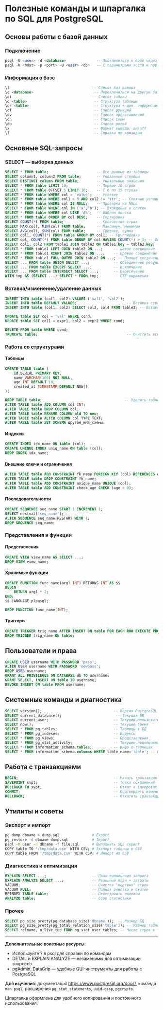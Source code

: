 # Полезные команды и шпаргалка по SQL для PostgreSQL

## Основы работы с базой данных

### Подключение
```sql
psql -U <user> -d <database>              -- Подключиться к базе через терминал
psql -h <host> -p <port> -U <user> <db>   -- С параметрами хоста и порта
```

### Информация о базе
```sql
\l                                      -- Список баз данных
\c <database>                            -- Переключиться на другую базу
\dt                                     -- Список таблиц
\d <table>                               -- Структура таблицы
\d+ <table>                              -- Структура + доп. информация
\df                                      -- Список функций
\dv                                      -- Список представлений
\dn                                      -- Список схем
\du                                      -- Список ролей
\x                                       -- Формат вывода: on/off
\?                                       -- Справка по командам
```

## Основные SQL-запросы

### SELECT — выборка данных
```sql
SELECT * FROM table;                      -- Все данные из таблицы
SELECT column1, column2 FROM table;       -- Указанные столбцы
SELECT DISTINCT column FROM table;        -- Уникальные значения
SELECT * FROM table LIMIT 10;             -- Первые 10 строк
SELECT * FROM table OFFSET 5 LIMIT 10;    -- С 6 по 15 строки
SELECT * FROM table WHERE col = 'value';  -- Условие
SELECT * FROM table WHERE col1 > 5 AND col2 != 'str'; -- Сложные условия
SELECT * FROM table WHERE col IS NULL;    -- Проверка на NULL
SELECT * FROM table WHERE col IN ('a','b'); -- Вхождение в список
SELECT * FROM table WHERE col LIKE 'A%';  -- Шаблон поиска
SELECT * FROM table ORDER BY col DESC;    -- Сортировка
SELECT COUNT(*) FROM table;               -- Количество строк
SELECT MAX(col), MIN(col) FROM table;     -- Максимум, минимум
SELECT AVG(col), SUM(col) FROM table;     -- Среднее, сумма
SELECT col1, COUNT(*) FROM table GROUP BY col1; -- Группировка
SELECT col, COUNT(*) FROM table GROUP BY col HAVING COUNT(*) > 1; -- Фильтр по группе
SELECT col1, col2 FROM table1 JOIN table2 ON table1.key = table2.key; -- JOIN
SELECT * FROM table1 LEFT JOIN table2 ON ...;     -- Левое соединение
SELECT * FROM table1 RIGHT JOIN table2 ON ...;    -- Правое соединение
SELECT * FROM table1 FULL OUTER JOIN table2 ON ...; -- Полное соединение
SELECT ... FROM table UNION SELECT ...;           -- Объединение результатов
SELECT ... FROM table EXCEPT SELECT ...;          -- Исключение
SELECT ... FROM table INTERSECT SELECT ...;       -- Пересечение
WITH tmp AS (SELECT ...) SELECT * FROM tmp;       -- CTE выражения
```

### Вставка/изменение/удаление данных
```sql
INSERT INTO table (col1, col2) VALUES ('val1', 'val2');
INSERT INTO table DEFAULT VALUES;                       -- Вставка строки по умолчанию
INSERT INTO table (col1, col2) SELECT col3, col4 FROM table2; -- Вставка из запроса

UPDATE table SET col = 'val' WHERE cond;
UPDATE table SET col1 = expr1, col2 = expr2 WHERE cond;

DELETE FROM table WHERE cond;
TRUNCATE table;                                         -- Очистить всю таблицу
```

### Работа со структурами

#### Таблицы
```sql
CREATE TABLE table (
    id SERIAL PRIMARY KEY,
    name VARCHAR(100) NOT NULL,
    age INT DEFAULT 18,
    created_at TIMESTAMP DEFAULT NOW()
);

DROP TABLE table;                                      -- Удалить таблицу
ALTER TABLE table ADD COLUMN col INT;
ALTER TABLE table DROP COLUMN col;
ALTER TABLE table RENAME COLUMN old TO new;
ALTER TABLE table ALTER COLUMN col TYPE TEXT;
ALTER TABLE table SET SCHEMA другое_имя_схемы;
```

#### Индексы
```sql
CREATE INDEX idx_name ON table (col);
CREATE UNIQUE INDEX uniq_name ON table (col);
DROP INDEX idx_name;
```

#### Внешние ключи и ограничения
```sql
ALTER TABLE table ADD CONSTRAINT fk_name FOREIGN KEY (col) REFERENCES other_table (col);
ALTER TABLE table DROP CONSTRAINT fk_name;
ALTER TABLE table ADD CONSTRAINT unique_name UNIQUE (col);
ALTER TABLE table ADD CONSTRAINT check_age CHECK (age > 0);
```

#### Последовательности
```sql
CREATE SEQUENCE seq_name START 1 INCREMENT 1;
SELECT nextval('seq_name');
ALTER SEQUENCE seq_name RESTART WITH 1;
DROP SEQUENCE seq_name;
```

### Представления и функции

#### Представления
```sql
CREATE VIEW view_name AS SELECT ...;
DROP VIEW view_name;
```

#### Хранимые функции
```sql
CREATE FUNCTION func_name(arg1 INT) RETURNS INT AS $$
BEGIN
    RETURN arg1 * 2;
END;
$$ LANGUAGE plpgsql;

DROP FUNCTION func_name(INT);
```

#### Триггеры
```sql
CREATE TRIGGER trig_name AFTER INSERT ON table FOR EACH ROW EXECUTE PROCEDURE func_name();
DROP TRIGGER trig_name ON table;
```

## Пользователи и права
```sql
CREATE USER username WITH PASSWORD 'pass';
ALTER USER username WITH PASSWORD 'newpass';
DROP USER username;
GRANT ALL PRIVILEGES ON DATABASE db TO username;
GRANT SELECT, INSERT ON table TO username;
REVOKE INSERT ON table FROM username;
```

## Системные команды и диагностика
```sql
SELECT version();                                 -- Версия PostgreSQL
SELECT current_database();                         -- Текущая БД
SELECT current_user;                              -- Текущий пользователь
SELECT now();                                     -- Текущее время
SELECT * FROM pg_tables;                          -- Таблицы в БД
SELECT * FROM pg_indexes;                         -- Индексы
SELECT * FROM pg_views;                           -- Представления
SELECT * FROM pg_stat_activity;                   -- Текущие подключения
SELECT * FROM information_schema.tables;          -- Инфо о таблицах
SELECT * FROM information_schema.columns WHERE table_name='table'; -- Инфо о столбцах
```

## Работа с транзакциями
```sql
BEGIN;                                            -- Начать транзакцию
SAVEPOINT svpt;                                   -- Точка сохранения
ROLLBACK TO svpt;                                 -- Откат к savepoint
COMMIT;                                           -- Подтвердить изменения
ROLLBACK;                                         -- Откатить транзакцию
```

## Утилиты и советы

### Экспорт и импорт
```bash
pg_dump dbname > dump.sql               # Export
pg_restore -d dbname dump.sql           # Import
psql -U user -d dbname -f file.sql      # Выполнить SQL скрипт
COPY table TO '/tmp/data.csv' WITH CSV; # Экспорт таблицы в CSV
COPY table FROM '/tmp/data.csv' WITH CSV; # Импорт из CSV
```

### Диагностика и оптимизация
```sql
EXPLAIN SELECT ...;                     -- План выполнения запроса
EXPLAIN ANALYZE SELECT ...;             -- Реальный план + затраты
VACUUM;                                 -- Очистка "мертвых" строк
VACUUM FULL;                            -- Полная очистка и сжатие
REINDEX TABLE table;                    -- Перестроить индексы
ANALYZE table;                          -- Сбор статистики
```

### Прочее
```sql
SELECT pg_size_pretty(pg_database_size('dbname'));  -- Размер БД
SELECT pg_size_pretty(pg_total_relation_size('table')); -- Размер таблицы
SELECT relname, n_live_tup FROM pg_stat_user_tables; -- Число строк в таблицах
```

---

**Дополнительные полезные ресурсы**:
- Используйте \? в psql для справки по командам
- DETAIL и EXPLAIN ANALYZE — незаменимы для оптимизации запросов
- pgAdmin, DataGrip — удобные GUI-инструменты для работы с PostgreSQL

**Для изучения**: документация https://www.postgresql.org/docs/, команда `man psql`, расширения `pg_stat_statements`, `uuid-ossp`, `pgcrypto`.

Шпаргалка оформлена для удобного копирования и постоянного использования.